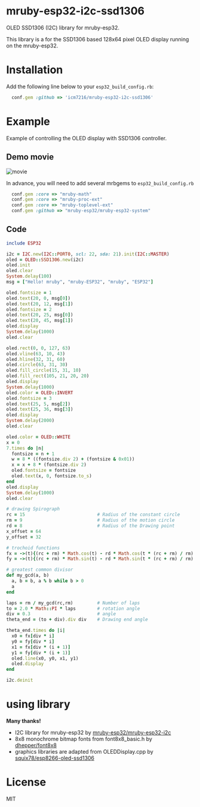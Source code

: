 # mruby-esp32-i2c-ssd1306

OLED SSD1306 (I2C) library for mruby-esp32.

This library is a for the SSD1306 based 128x64 pixel OLED display running on the mruby-esp32.

# Installation

Add the following line below to your `esp32_build_config.rb`:

```ruby
  conf.gem :github => 'icm7216/mruby-esp32-i2c-ssd1306'
```

# Example

Example of controlling the OLED display with SSD1306 controller.

## Demo movie

![movie](ESP32-SSD1306_sample.gif)

In advance, you will need to add several mrbgems to `esp32_build_config.rb`
```ruby
  conf.gem :core => "mruby-math"
  conf.gem :core => "mruby-proc-ext"
  conf.gem :core => "mruby-toplevel-ext"
  conf.gem :github => "mruby-esp32/mruby-esp32-system"
```
## Code
```ruby
include ESP32

i2c = I2C.new(I2C::PORT0, scl: 22, sda: 21).init(I2C::MASTER)
oled = OLED::SSD1306.new(i2c)
oled.init
oled.clear
System.delay(100)
msg = ["Hello! mruby", "mruby-ESP32", "mruby", "ESP32"]

oled.fontsize = 1
oled.text(20, 0, msg[0])
oled.text(20, 12, msg[1])
oled.fontsize = 2
oled.text(20, 25, msg[0])
oled.text(20, 45, msg[1])
oled.display
System.delay(1000)
oled.clear

oled.rect(0, 0, 127, 63)
oled.vline(63, 10, 43)
oled.hline(32, 31, 60)
oled.circle(63, 31, 30)
oled.fill_circle(15, 31, 10)
oled.fill_rect(105, 21, 20, 20)
oled.display
System.delay(1000)
oled.color = OLED::INVERT
oled.fontsize = 3
oled.text(25, 5, msg[2])
oled.text(25, 36, msg[3])
oled.display
System.delay(2000)
oled.clear

oled.color = OLED::WHITE
x = 0
7.times do |n|
  fontsize = n + 1
  w = 8 * ((fontsize.div 2) + (fontsize & 0x01))
  x = x + 8 * (fontsize.div 2)
  oled.fontsize = fontsize
  oled.text(x, 0, fontsize.to_s)
end
oled.display
System.delay(1000)
oled.clear

# drawing Spirograph
rc = 15                           # Radius of the constant circle
rm = 9                            # Radius of the motion circle
rd = 8                            # Radius of the Drawing point
x_offset = 64
y_offset = 32

# trochoid functions
fx = ->(t){(rc + rm) * Math.cos(t) - rd * Math.cos(t * (rc + rm) / rm) + x_offset}
fy = ->(t){(rc + rm) * Math.sin(t) - rd * Math.sin(t * (rc + rm) / rm) + y_offset}

# greatest common divisor
def my_gcd(a, b)
  a, b = b, a % b while b > 0
  a
end

laps = rm / my_gcd(rc,rm)         # Number of laps
to = 2.0 * Math::PI * laps        # rotation angle
div = 0.3                         # angle
theta_end = (to + div).div div    # Drawing end angle

theta_end.times do |i|
  x0 = fx[div * i]
  y0 = fy[div * i]
  x1 = fx[div * (i + 1)]
  y1 = fy[div * (i + 1)]
  oled.line(x0, y0, x1, y1)
  oled.display
end

i2c.deinit
```


# using library

**Many thanks!**

*   I2C library for mruby-esp32 by [mruby-esp32/mruby-esp32-i2c](https://github.com/mruby-esp32/mruby-esp32-i2c)
*   8x8 monochrome bitmap fonts from font8x8_basic.h by [dhepper/font8x8](https://github.com/dhepper/font8x8)
*   graphics libraries are adapted from OLEDDisplay.cpp by [squix78/esp8266-oled-ssd1306](https://github.com/squix78/esp8266-oled-ssd1306)


# License

MIT
